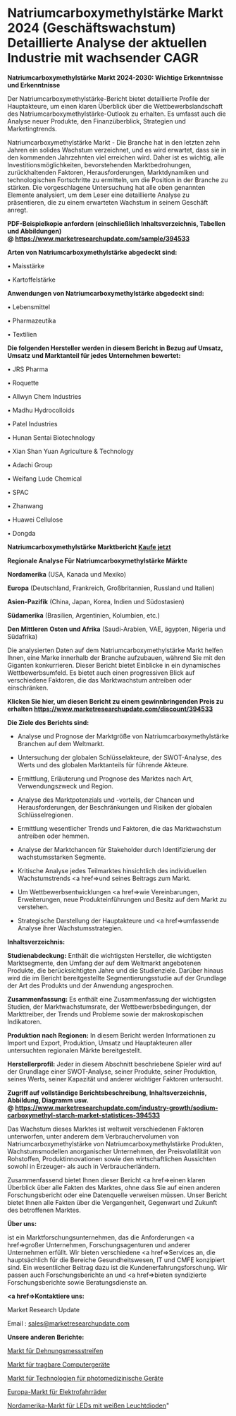 # Natriumcarboxymethylstärke Markt 2024 (Geschäftswachstum) Detaillierte Analyse der aktuellen Industrie mit wachsender CAGR

<strong>Natriumcarboxymethylstärke Markt 2024-2030: Wichtige Erkenntnisse und Erkenntnisse</strong>

Der Natriumcarboxymethylstärke-Bericht bietet detaillierte Profile der Hauptakteure, um einen klaren Überblick über die Wettbewerbslandschaft des Natriumcarboxymethylstärke-Outlook zu erhalten. Es umfasst auch die Analyse neuer Produkte, den Finanzüberblick, Strategien und Marketingtrends.

Natriumcarboxymethylstärke Markt - Die Branche hat in den letzten zehn Jahren ein solides Wachstum verzeichnet, und es wird erwartet, dass sie in den kommenden Jahrzehnten viel erreichen wird. Daher ist es wichtig, alle Investitionsmöglichkeiten, bevorstehenden Marktbedrohungen, zurückhaltenden Faktoren, Herausforderungen, Marktdynamiken und technologischen Fortschritte zu ermitteln, um die Position in der Branche zu stärken. Die vorgeschlagene Untersuchung hat alle oben genannten Elemente analysiert, um dem Leser eine detaillierte Analyse zu präsentieren, die zu einem erwarteten Wachstum in seinem Geschäft anregt.

<strong><b>PDF-Beispielkopie anfordern (einschließlich Inhaltsverzeichnis, Tabellen und Abbildungen) @ </b></strong><strong><a href=https://www.marketresearchupdate.com/sample/394533><strong>https://www.marketresearchupdate.com/sample/394533</u></a></strong></strong>

<strong>Arten von Natriumcarboxymethylstärke abgedeckt sind:</strong>

• Maisstärke

• Kartoffelstärke

<strong>Anwendungen von Natriumcarboxymethylstärke abgedeckt sind:</strong>

• Lebensmittel

• Pharmazeutika

• Textilien

<strong>Die folgenden Hersteller werden in diesem Bericht in Bezug auf Umsatz, Umsatz und Marktanteil für jedes Unternehmen bewertet:</strong>

• JRS Pharma

• Roquette

• Allwyn Chem Industries

• Madhu Hydrocolloids

• Patel Industries

• Hunan Sentai Biotechnology

• Xian Shan Yuan Agriculture & Technology

• Adachi Group

• Weifang Lude Chemical

• SPAC

• Zhanwang

• Huawei Cellulose

• Dongda

<strong>Natriumcarboxymethylstärke Marktbericht <a href=https://www.marketresearchupdate.com/buynow/394533>Kaufe jetzt</a></strong>

<strong>Regionale Analyse Für Natriumcarboxymethylstärke Märkte</strong>

<strong>Nordamerika</strong> (USA, Kanada und Mexiko)

<strong>Europa</strong> (Deutschland, Frankreich, Großbritannien, Russland und Italien)

<strong>Asien-Pazifik</strong> (China, Japan, Korea, Indien und Südostasien)

<strong>Südamerika</strong> (Brasilien, Argentinien, Kolumbien, etc.)

<strong>Den Mittleren</strong> <strong>Osten und Afrika</strong> (Saudi-Arabien, VAE, ägypten, Nigeria und Südafrika)

Die analysierten Daten auf dem Natriumcarboxymethylstärke Markt helfen Ihnen, eine Marke innerhalb der Branche aufzubauen, während Sie mit den Giganten konkurrieren. Dieser Bericht bietet Einblicke in ein dynamisches Wettbewerbsumfeld. Es bietet auch einen progressiven Blick auf verschiedene Faktoren, die das Marktwachstum antreiben oder einschränken.

<strong>Klicken Sie hier, um diesen Bericht zu einem gewinnbringenden Preis zu erhalten
</strong><strong><a href=https://www.marketresearchupdate.com/discount/394533>https://www.marketresearchupdate.com/discount/394533</b></u></strong></a>

<strong>Die Ziele des Berichts sind:</strong>

- Analyse und Prognose der Marktgröße von Natriumcarboxymethylstärke Branchen auf dem Weltmarkt.

- Untersuchung der globalen Schlüsselakteure, der SWOT-Analyse, des Werts und des globalen Marktanteils für führende Akteure.

- Ermittlung, Erläuterung und Prognose des Marktes nach Art, Verwendungszweck und Region.

- Analyse des Marktpotenzials und -vorteils, der Chancen und Herausforderungen, der Beschränkungen und Risiken der globalen Schlüsselregionen.

- Ermittlung wesentlicher Trends und Faktoren, die das Marktwachstum antreiben oder hemmen.

- Analyse der Marktchancen für Stakeholder durch Identifizierung der wachstumsstarken Segmente.

- Kritische Analyse jedes Teilmarktes hinsichtlich des individuellen Wachstumstrends <a href=>und</a> seines Beitrags zum Markt.

- Um Wettbewerbsentwicklungen <a href=>wie</a> Vereinbarungen, Erweiterungen, neue Produkteinführungen und Besitz auf dem Markt zu verstehen.

- Strategische Darstellung der Hauptakteure und <a href=>umfas</a>sende Analyse ihrer Wachstumsstrategien.

<strong>Inhaltsverzeichnis:</strong>

<strong>Studienabdeckung:</strong> Enthält die wichtigsten Hersteller, die wichtigsten Marktsegmente, den Umfang der auf dem Weltmarkt angebotenen Produkte, die berücksichtigten Jahre und die Studienziele. Darüber hinaus wird die im Bericht bereitgestellte Segmentierungsstudie auf der Grundlage der Art des Produkts und der Anwendung angesprochen.

<strong>Zusammenfassung:</strong> Es enthält eine Zusammenfassung der wichtigsten Studien, der Marktwachstumsrate, der Wettbewerbsbedingungen, der Markttreiber, der Trends und Probleme sowie der makroskopischen Indikatoren.

<strong>Produktion nach Regionen:</strong> In diesem Bericht werden Informationen zu Import und Export, Produktion, Umsatz und Hauptakteuren aller untersuchten regionalen Märkte bereitgestellt.

<strong>Herstellerprofil:</strong> Jeder in diesem Abschnitt beschriebene Spieler wird auf der Grundlage einer SWOT-Analyse, seiner Produkte, seiner Produktion, seines Werts, seiner Kapazität und anderer wichtiger Faktoren untersucht.

<strong><b>Zugriff auf vollständige Berichtsbeschreibung, Inhaltsverzeichnis, Abbildung, Diagramm usw. @ </b></strong><strong><a href=https://www.marketresearchupdate.com/industry-growth/sodium-carboxymethyl-starch-market-statistices-394533>https://www.marketresearchupdate.com/industry-growth/sodium-carboxymethyl-starch-market-statistices-394533</a></strong>

Das Wachstum dieses Marktes ist weltweit verschiedenen Faktoren unterworfen, unter anderem dem Verbrauchervolumen von Natriumcarboxymethylstärke von Natriumcarboxymethylstärke Produkten, Wachstumsmodellen anorganischer Unternehmen, der Preisvolatilität von Rohstoffen, Produktinnovationen sowie den wirtschaftlichen Aussichten sowohl in Erzeuger- als auch in Verbraucherländern.

Zusammenfassend bietet Ihnen dieser Bericht <a href=>einen</a> klaren Überblick über alle Fakten des Marktes, ohne dass Sie auf einen anderen Forschungsbericht oder eine Datenquelle verweisen müssen. Unser Bericht bietet Ihnen alle Fakten über die Vergangenheit, Gegenwart und Zukunft des betroffenen Marktes.

<strong>Über uns:</strong>

 ist ein Marktforschungsunternehmen, das die Anforderungen <a href=>großer</a> Unternehmen, Forschungsagenturen und anderer Unternehmen erfüllt. Wir bieten verschiedene <a href=>Services</a> an, die hauptsächlich für die Bereiche Gesundheitswesen, IT und CMFE konzipiert sind. Ein wesentlicher Beitrag dazu ist die Kundenerfahrungsforschung. Wir passen auch Forschungsberichte an und <a href=>bieten</a> syndizierte Forschungsberichte sowie Beratungsdienste an.

<strong><a href=>Kontaktiere uns:</a></strong>

Market Research Update

Email : sales@marketresearchupdate.com

<strong>Unsere anderen Berichte:</strong>

<a href=https://www.linkedin.com/pulse/strain-gage-gauge-market-latest-report-outstanding-growth>Markt für Dehnungsmessstreifen</a>

<a href=https://www.linkedin.com/pulse/wearable-computing-devices-market-analysis-segment-region>Markt für tragbare Computergeräte</a>

<a href=https://www.linkedin.com/pulse/photomedicine-devices-technologies-market-analysis>Markt für Technologien für photomedizinische Geräte</a>

<a href=https://www.linkedin.com/pulse/europe-electric-bicycles-market-2030-see-huge>Europa-Markt für Elektrofahrräder</a>

<a href=https://www.linkedin.com/pulse/north-america-white-light-emitting-diodes-leds-market>Nordamerika-Markt für LEDs mit weißen Leuchtdioden</a>"
